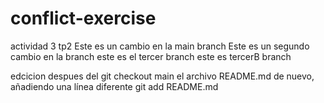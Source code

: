 # conflict-exercise
actividad 3 tp2
 Este es un cambio en la main branch
 Este es un segundo cambio en la branch
 este es el tercer branch
 este es tercerB branch
 
edcicion despues del git checkout main el archivo README.md de nuevo, añadiendo una línea diferente
git add README.md
 